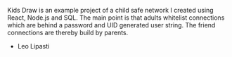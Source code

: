 Kids Draw is an example project of a child safe network I created using React, Node.js and SQL. The main point is that adults whitelist connections which are behind a password and UID generated user string. The friend connections are thereby build by parents.

-   Leo Lipasti
